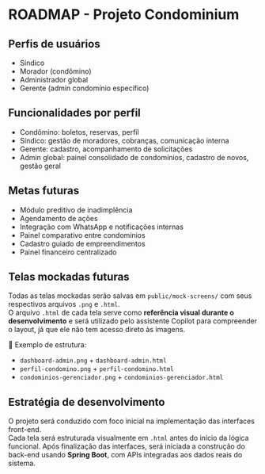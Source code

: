 # ROADMAP - Projeto Condominium

## Perfis de usuários

- Síndico
- Morador (condômino)
- Administrador global
- Gerente (admin condomínio específico)

## Funcionalidades por perfil

- Condômino: boletos, reservas, perfil
- Síndico: gestão de moradores, cobranças, comunicação interna
- Gerente: cadastro, acompanhamento de solicitações
- Admin global: painel consolidado de condomínios, cadastro de novos, gestão geral

## Metas futuras

- Módulo preditivo de inadimplência
- Agendamento de ações
- Integração com WhatsApp e notificações internas
- Painel comparativo entre condomínios
- Cadastro guiado de empreendimentos
- Painel financeiro centralizado

## Telas mockadas futuras

Todas as telas mockadas serão salvas em `public/mock-screens/` com seus respectivos arquivos `.png` e `.html`.  
O arquivo `.html` de cada tela serve como **referência visual durante o desenvolvimento** e será utilizado pelo assistente Copilot para compreender o layout, já que ele não tem acesso direto às imagens.

📎 Exemplo de estrutura:
- `dashboard-admin.png` + `dashboard-admin.html`
- `perfil-condomino.png` + `perfil-condomino.html`
- `condominios-gerenciador.png` + `condominios-gerenciador.html`

## Estratégia de desenvolvimento

O projeto será conduzido com foco inicial na implementação das interfaces front-end.  
Cada tela será estruturada visualmente em `.html` antes do início da lógica funcional. Após finalização das interfaces, será iniciada a construção do back-end usando **Spring Boot**, com APIs integradas aos dados reais do sistema.
